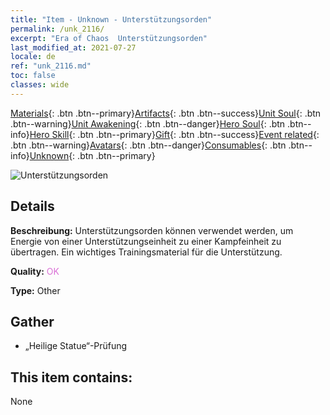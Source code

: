 ```yaml
---
title: "Item - Unknown - Unterstützungsorden"
permalink: /unk_2116/
excerpt: "Era of Chaos  Unterstützungsorden"
last_modified_at: 2021-07-27
locale: de
ref: "unk_2116.md"
toc: false
classes: wide
---
```

 [Materials](/ItemsDE/){: .btn .btn--primary}[Artifacts](/ItemsDE/Artifacts/){: .btn .btn--success}[Unit Soul](/ItemsDE/UnitSoul/){: .btn .btn--warning}[Unit Awakening](/ItemsDE/UnitAwakening/){: .btn .btn--danger}[Hero Soul](/ItemsDE/HeroSoul/){: .btn .btn--info}[Hero Skill](/ItemsDE/HeroSkill/){: .btn .btn--primary}[Gift](/ItemsDE/Gift/){: .btn .btn--success}[Event related](/ItemsDE/Events/){: .btn .btn--warning}[Avatars](/ItemsDE/Avatars/){: .btn .btn--danger}[Consumables](/ItemsDE/Consumables/){: .btn .btn--info}[Unknown](/ItemsDE/Unknown/){: .btn .btn--primary}

 ![Unterstützungsorden](/images/t/i_994011.png)

## Details
 **Beschreibung:** Unterstützungsorden können verwendet werden, um Energie von einer Unterstützungseinheit zu einer Kampfeinheit zu übertragen. Ein wichtiges Trainingsmaterial für die Unterstützung.

 **Quality:** <span style="color: #DA70D6">OK</span>

 **Type:** Other

## Gather

*    „Heilige Statue“-Prüfung 

## This item contains:

  None


